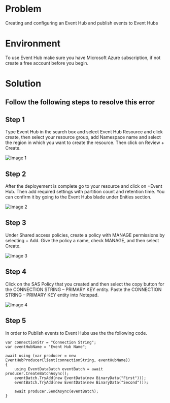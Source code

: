 # Problem
Creating and configuring an Event Hub and publish events to Event Hubs


# Environment
To use Event Hub make sure you have Microsoft Azure subscription, if not create a free account before you begin.

# Solution
## Follow the following steps to resolve this error


## Step 1
Type Event Hub in the search box and select Event Hub Resource and click create, then select your resource group, add Namespace name and select the region in which you want to create the resource.
Then click on Review + Create.

![Image 1](https://github.com/jam-ayub/Today_i_Fixed_Azure_development/assets/72668520/22ab74cf-d29e-4be2-a98d-b4c698e99e90)


## Step 2
After the deployement is complete go to your resource and click on +Event Hub.
Then add required settings with partition count and retention time.
You can confirm it by going to the Event Hubs blade under Enities section.

![Image 2](https://github.com/jam-ayub/Today_i_Fixed_Azure_development/assets/72668520/9eb0c997-2d5a-4b87-a307-56013eb0f377)

## Step 3
Under Shared access policies, create a policy with MANAGE permissions by selecting + Add. 
Give the policy a name, check MANAGE, and then select Create.

![Image 3](https://github.com/jam-ayub/Today_i_Fixed_Azure_development/assets/72668520/94b433b2-5785-498b-8513-c603e31f468a)

## Step 4
Click on the SAS Policy that you created and then select the copy button for the CONNECTION STRING – PRIMARY KEY entity. Paste the CONNECTION STRING – PRIMARY KEY entity into Notepad.

![Image 4](https://github.com/jam-ayub/Today_i_Fixed_Azure_development/assets/72668520/dbf8064e-4613-4b56-b229-c07df8a0c846)

## Step 5
In order to Publish events to Event Hubs use the the following code.

```
var connectionStr = "Connection String";
var eventHubName = "Event Hub Name";

await using (var producer = new EventHubProducerClient(connectionString, eventHubName))
{
    using EventDataBatch eventBatch = await producer.CreateBatchAsync();
    eventBatch.TryAdd(new EventData(new BinaryData("First")));
    eventBatch.TryAdd(new EventData(new BinaryData("Second")));

    await producer.SendAsync(eventBatch);
}
```
